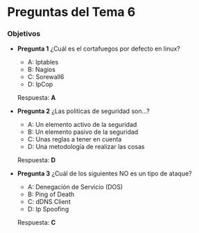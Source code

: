 Preguntas del Tema 6
====================
### Objetivos



* **Pregunta 1**
¿Cuál es el cortafuegos por defecto en linux? <br />
  + A: Iptables <br />
  + B: Nagios <br />
  + C: Sorewall6 <br />
  + D: IpCop <br />

  Respuesta: **A** <br />

* **Pregunta 2**
¿Las politicas de seguridad son...? <br />
  + A: Un elemento activo de la seguridad <br />
  + B: Un elemento pasivo de la seguridad <br />
  + C: Unas reglas a tener en cuenta <br />
  + D: Una metodología de realizar las cosas <br />

  Respuesta: **D** <br />

* **Pregunta 3**
¿Cuál de los siguientes NO es un tipo de ataque? <br />
  + A: Denegación de Servicio (DOS) <br />
  + B: Ping of Death <br />
  + C: dDNS Client <br />
  + D: Ip Spoofing <br />

  Respuesta: **C** <br />
